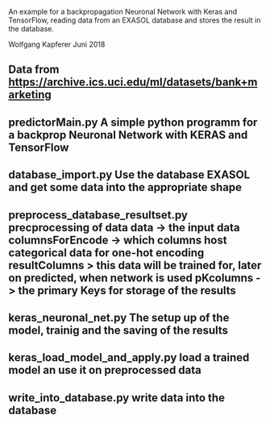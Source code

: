 

An example for a backpropagation Neuronal Network with Keras and TensorFlow, reading data from an EXASOL database and stores the result in the database.

Wolfgang Kapferer Juni 2018

Data from https://archive.ics.uci.edu/ml/datasets/bank+marketing
------------------------------------------------------------------------
predictorMain.py
A simple python programm for a backprop Neuronal Network with
KERAS and TensorFlow
------------------------------------------------------------------------
database_import.py
Use the database EXASOL and get some data into the appropriate shape
------------------------------------------------------------------------
preprocess_database_resultset.py
precprocessing of data
data -> the input data
columnsForEncode -> which columns host categorical data for one-hot encoding
resultColumns > this data will be trained for, later on predicted, when network is used
pKcolumns -> the primary Keys for storage of the results
------------------------------------------------------------------------
keras_neuronal_net.py
The setup up of the model, trainig and 
the saving of the results
------------------------------------------------------------------------
keras_load_model_and_apply.py
load a trained model an use it on preprocessed data
------------------------------------------------------------------------
write_into_database.py
write data into the database
------------------------------------------------------------------------
